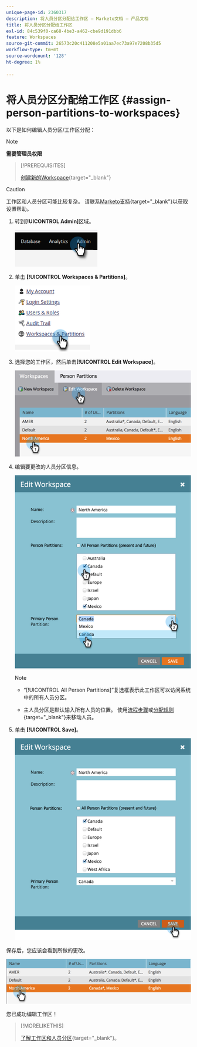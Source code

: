 ```yaml
---
unique-page-id: 2360317
description: 将人员分区分配给工作区 — Marketo文档 — 产品文档
title: 将人员分区分配给工作区
exl-id: 84c539f0-ca68-4be3-a462-cbe9d191dbb6
feature: Workspaces
source-git-commit: 26573c20c411208e5a01aa7ec73a97e7208b35d5
workflow-type: tm+mt
source-wordcount: '128'
ht-degree: 1%

---
```


# 将人员分区分配给工作区 {#assign-person-partitions-to-workspaces}

以下是如何编辑人员分区/工作区分配：

>[!NOTE]
>
>**需要管理员权限**

>[!PREREQUISITES]
>
>[创建新的Workspace](/help/marketo/product-docs/administration/workspaces-and-person-partitions/create-a-new-workspace.md){target="_blank"}

>[!CAUTION]
>
>工作区和人员分区可能比较复杂。 请联系[Marketo支持](https://nation.marketo.com/t5/Support/ct-p/Support){target="_blank"}以获取设置帮助。

1. 转到&#x200B;**[!UICONTROL Admin]**&#x200B;区域。

   ![](assets/assign-person-partitions-to-workspaces-1.png)

1. 单击 **[!UICONTROL Workspaces & Partitions]**。

   ![](assets/assign-person-partitions-to-workspaces-2.png)

1. 选择您的工作区，然后单击&#x200B;**[!UICONTROL Edit Workspace]**。

   ![](assets/assign-person-partitions-to-workspaces-3.png)

1. 编辑要更改的人员分区信息。

   ![](assets/assign-person-partitions-to-workspaces-4.png)

   >[!NOTE]
   >
   >* “[!UICONTROL All Person Partitions]”复选框表示此工作区可以访问系统中的所有人员分区。
   >
   >* 主人员分区是默认输入所有人员的位置。 使用[流程步骤](/help/marketo/product-docs/core-marketo-concepts/smart-campaigns/flow-actions/use-add-choice-in-a-flow-step.md)或[分配规则](/help/marketo/product-docs/administration/workspaces-and-person-partitions/assigning-person-partitions-with-assignment-rules.md){target="_blank"}来移动人员。

1. 单击 **[!UICONTROL Save]**。

   ![](assets/assign-person-partitions-to-workspaces-5.png)

保存后，您应该会看到所做的更改。

![](assets/assign-person-partitions-to-workspaces-6.png)

您已成功编辑工作区！

>[!MORELIKETHIS]
>
>[了解工作区和人员分区](/help/marketo/product-docs/administration/workspaces-and-person-partitions/understanding-workspaces-and-person-partitions.md){target="_blank"}。
